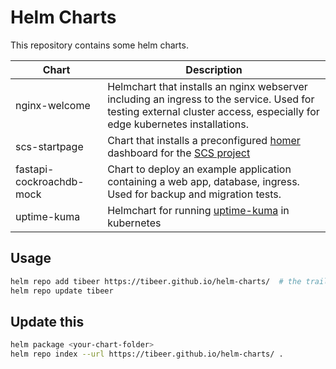 # Helm Charts

This repository contains some helm charts.

| Chart | Description |
|-------|-------------|
| nginx-welcome | Helmchart that installs an nginx webserver including an ingress to the service. Used for testing external cluster access, especially for edge kubernetes installations. |
| scs-startpage | Chart that installs a preconfigured [homer](https://github.com/bastienwirtz/homer) dashboard for the [SCS project](https://github.com/SovereignCloudStack) |
| fastapi-cockroachdb-mock | Chart to deploy an example application containing a web app, database, ingress. Used for backup and migration tests. |
| uptime-kuma | Helmchart for running [uptime-kuma](https://github.com/louislam/uptime-kuma) in kubernetes |

## Usage

```sh
helm repo add tibeer https://tibeer.github.io/helm-charts/  # the trailing backslack is important
helm repo update tibeer
```

## Update this

```sh
helm package <your-chart-folder>
helm repo index --url https://tibeer.github.io/helm-charts/ .
```
